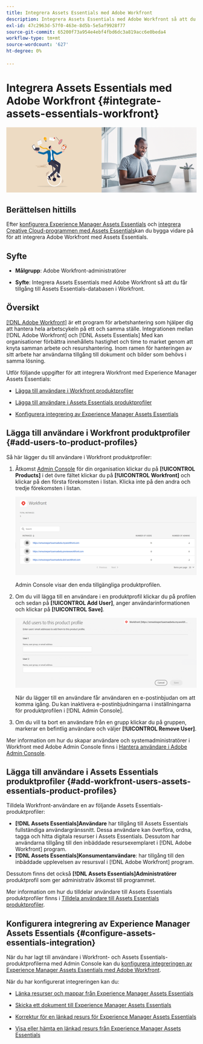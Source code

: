 ```yaml
---
title: Integrera Assets Essentials med Adobe Workfront
description: Integrera Assets Essentials med Adobe Workfront så att du får tillgång till Assets Essentials-databasen i Workfront.
exl-id: 47c2963d-57f0-463e-8d5b-5e5af9928f77
source-git-commit: 65200f73a954e4ebf4fbd6dc3a819acc6e0beda4
workflow-type: tm+mt
source-wordcount: '627'
ht-degree: 0%

---
```


# Integrera Assets Essentials med Adobe Workfront {#integrate-assets-essentials-workfront}

![Inställning för växling av mörkt och ljust tema](assets/cce-workfront.png)

## Berättelsen hittills

Efter [konfigurera Experience Manager Assets Essentials](adminster-aem-assets-essentials.md) och [integrera Creative Cloud-programmen med Assets Essentials](integrate-assets-essentials-creative-cloud.md)kan du bygga vidare på för att integrera Adobe Workfront med Assets Essentials.

## Syfte

* **Målgrupp**: Adobe Workfront-administratörer

* **Syfte**: Integrera Assets Essentials med Adobe Workfront så att du får tillgång till Assets Essentials-databasen i Workfront.

## Översikt

[[!DNL Adobe Workfront]](https://www.workfront.com/) är ett program för arbetshantering som hjälper dig att hantera hela arbetscykeln på ett och samma ställe. Integrationen mellan [!DNL Adobe Workfront] och [!DNL Assets Essentials] Med kan organisationer förbättra innehållets hastighet och time to market genom att knyta samman arbete och resurshantering. Inom ramen för hanteringen av sitt arbete har användarna tillgång till dokument och bilder som behövs i samma lösning.

Utför följande uppgifter för att integrera Workfront med Experience Manager Assets Essentials:

* [Lägga till användare i Workfront produktprofiler](#add-users-to-product-profiles)

* [Lägga till användare i Assets Essentials produktprofiler](#add-workfront-users-assets-essentials-product-profiles)

* [Konfigurera integrering av Experience Manager Assets Essentials](#configure-assets-essentials-integration)

## Lägga till användare i Workfront produktprofiler {#add-users-to-product-profiles}

Så här lägger du till användare i Workfront produktprofiler:

1. Åtkomst [Admin Console](https://adminconsole.adobe.com) för din organisation klickar du på **[!UICONTROL Products]** i det övre fältet klickar du på **[!UICONTROL Workfront]** och klickar på den första förekomsten i listan. Klicka inte på den andra och tredje förekomsten i listan.

   ![Administratörsprofil för Admin Console](assets/workfront-instances.png)

   Admin Console visar den enda tillgängliga produktprofilen.

1. Om du vill lägga till en användare i en produktprofil klickar du på profilen och sedan på **[!UICONTROL Add User]**, anger användarinformationen och klickar på **[!UICONTROL Save]**.

   ![Lägg till administratörsprofil för användare](assets/add-users-workfront.png)

   När du lägger till en användare får användaren en e-postinbjudan om att komma igång. Du kan inaktivera e-postinbjudningarna i inställningarna för produktprofilen i [!DNL Admin Console].

1. Om du vill ta bort en användare från en grupp klickar du på gruppen, markerar en befintlig användare och väljer **[!UICONTROL Remove User]**.

Mer information om hur du skapar användare och systemadministratörer i Workfront med Adobe Admin Console finns i [Hantera användare i Adobe Admin Console](https://one.workfront.com/s/document-item?bundleId=the-new-workfront-experience&amp;topicId=Content%2FAdministration_and_Setup%2FAdd_users%2FCreate_and_manage_users%2Fadmin-console.htm&amp;_LANG=enus).

## Lägga till användare i Assets Essentials produktprofiler {#add-workfront-users-assets-essentials-product-profiles}

Tilldela Workfront-användare en av följande Assets Essentials-produktprofiler:

* **[!DNL Assets Essentials]Användare** har tillgång till Assets Essentials fullständiga användargränssnitt. Dessa användare kan överföra, ordna, tagga och hitta digitala resurser i Assets Essentials. Dessutom har användarna tillgång till den inbäddade resursexemplaret i [!DNL Adobe Workfront] program.
* **[!DNL Assets Essentials]Konsumentanvändare**: har tillgång till den inbäddade upplevelsen av resursval i [!DNL Adobe Workfront] program.

Dessutom finns det också **[!DNL Assets Essentials]Administratörer** produktprofil som ger administrativ åtkomst till programmet.

Mer information om hur du tilldelar användare till Assets Essentials produktprofiler finns i [Tilldela användare till Assets Essentials produktprofiler](adminster-aem-assets-essentials.md#add-users-to-product-profiles).

## Konfigurera integrering av Experience Manager Assets Essentials {#configure-assets-essentials-integration}

När du har lagt till användare i Workfront- och Assets Essentials-produktprofilerna med Admin Console kan du [konfigurera integreringen av Experience Manager Assets Essentials med Adobe Workfront](https://one.workfront.com/s/document-item?bundleId=the-new-workfront-experience&amp;topicId=Content%2FDocuments%2FAdobe_Workfront_for_Experience_Manager_Assets_Essentials%2F_workfront-for-aem-asset-essentials.htm).

När du har konfigurerat integreringen kan du:

* [Länka resurser och mappar från Experience Manager Assets Essentials](https://one.workfront.com/s/document-item?bundleId=the-new-workfront-experience&amp;topicId=Content%2FDocuments%2FAdobe_Workfront_for_Experience_Manager_Assets_Essentials%2Flink-to-aem.htm&amp;_LANG=enus)

* [Skicka ett dokument till Experience Manager Assets Essentials](https://one.workfront.com/s/document-item?bundleId=the-new-workfront-experience&amp;topicId=Content%2FDocuments%2FAdobe_Workfront_for_Experience_Manager_Assets_Essentials%2Fsend-to-aem.htm&amp;_LANG=enus)

* [Korrektur för en länkad resurs för Experience Manager Assets Essentials](https://one.workfront.com/s/document-item?bundleId=the-new-workfront-experience&amp;topicId=Content%2FDocuments%2FAdobe_Workfront_for_Experience_Manager_Assets_Essentials%2Fproof-linked-asset-aem.htm)

* [Visa eller hämta en länkad resurs från Experience Manager Assets Essentials](https://one.workfront.com/s/document-item?bundleId=the-new-workfront-experience&amp;topicId=Content%2FDocuments%2FAdobe_Workfront_for_Experience_Manager_Assets_Essentials%2Fview-download-asset.htm)
